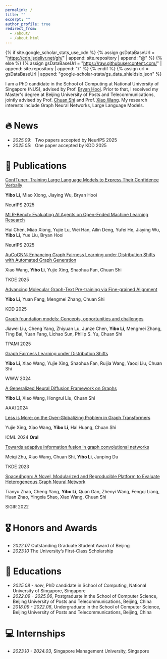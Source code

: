 ```yaml
---
permalink: /
title: ""
excerpt: ""
author_profile: true
redirect_from: 
  - /about/
  - /about.html
---
```


{% if site.google_scholar_stats_use_cdn %}
{% assign gsDataBaseUrl = "https://cdn.jsdelivr.net/gh/" | append: site.repository | append: "@" %}
{% else %}
{% assign gsDataBaseUrl = "https://raw.githubusercontent.com/" | append: site.repository | append: "/" %}
{% endif %}
{% assign url = gsDataBaseUrl | append: "google-scholar-stats/gs_data_shieldsio.json" %}

<span class='anchor' id='about-me'></span>

I am a PhD candidate in the School of Computing at National University of Singapore (NUS), advised by Prof. [Bryan Hooi](https://bhooi.github.io/). Prior to that, I received my Master's degree at Beijing University of Posts and Telecommunications, jointly advised by Prof. [Chuan Shi](http://www.shichuan.org/) and Prof. [Xiao Wang](https://wangxiaocs.github.io/). My research interests include Graph Neural Networks, Large Language Models. 


# 🔥 News
- *2025.09*: &nbsp; Two papers accepted by NeurlPS 2025
- *2025.05*: &nbsp; One paper accepted by KDD 2025


# 📝 Publications 

[ConfTuner: Training Large Language Models to Express Their Confidence Verbally](https://arxiv.org/abs/2508.18847)

**Yibo Li**, Miao Xiong, Jiaying Wu, Bryan Hooi

NeurIPS 2025

[MLR-Bench: Evaluating AI Agents on Open-Ended Machine Learning Research](https://arxiv.org/abs/2505.19955)

Hui Chen, Miao Xiong, Yujie Lu, Wei Han, Ailin Deng, Yufei He, Jiaying Wu, **Yibo Li**, Yue Liu, Bryan Hooi

NeurIPS 2025

[AuCoGNN: Enhancing Graph Fairness Learning under Distribution Shifts with Automated Graph Generation](https://ieeexplore.ieee.org/abstract/document/11080132)

Xiao Wang, **Yibo Li**, Yujie Xing, Shaohua Fan, Chuan Shi

TKDE 2025

[Advancing Molecular Graph-Text Pre-training via Fine-grained Alignment](https://arxiv.org/abs/2409.14106)

**Yibo Li**, Yuan Fang, Mengmei Zhang, Chuan Shi

KDD 2025

[Graph foundation models: Concepts, opportunities and challenges](https://smufang.github.io/paper/TPAMI25_GFM.pdf)

Jiawei Liu, Cheng Yang, Zhiyuan Lu, Junze Chen, **Yibo Li**, Mengmei Zhang, Ting Bai, Yuan Fang, Lichao Sun, Philip S. Yu, Chuan Shi

TPAMI 2025


[Graph Fairness Learning under Distribution Shifts](https://arxiv.org/pdf/2401.16784)

**Yibo Li**, Xiao Wang, Yujie Xing, Shaohua Fan, Ruijia Wang, Yaoqi Liu, Chuan Shi

WWW 2024

[A Generalized Neural Diffusion Framework on Graphs](https://ojs.aaai.org/index.php/AAAI/article/view/28716/29384)

**Yibo Li**, Xiao Wang, Hongrui Liu, Chuan Shi

AAAI 2024

[Less is More: on the Over-Globalizing Problem in Graph Transformers](https://arxiv.org/pdf/2405.01102)

Yujie Xing, Xiao Wang, **Yibo Li**, Hai Huang, Chuan Shi

ICML 2024 **Oral**

[Towards adaptive information fusion in graph convolutional networks](https://ieeexplore.ieee.org/abstract/document/10113741)

Meiqi Zhu, Xiao Wang, Chuan Shi, **Yibo Li**, Junping Du

TKDE 2023

[Space4hgnn: A Novel, Modularized and Reproducible Platform to Evaluate Heterogeneous Graph Neural Network](https://arxiv.org/pdf/2202.09177)

Tianyu Zhao, Cheng Yang, **Yibo Li**, Quan Gan, Zhenyi Wang, Fengqi Liang, Huan Zhao, Yingxia Shao, Xiao Wang, Chuan Shi

SIGIR 2022

# 🎖 Honors and Awards
- *2022.07* Outstanding Graduate Student Award of Beijing
- *2023.10* The University’s First-Class Scholarship

# 📖 Educations
- *2025.08 - now*, PhD candidate in School of Computing, National University of Singapore, Singapore
- *2022.09 - 2025.06*, Postgraduate in the School of Computer Science, Beijing University of Posts and Telecommunications, Beijing, China
- *2018.09 - 2022.06*, Undergraduate in the School of Computer Science, Beijing University of Posts and Telecommunications, Beijing, China

# 💻 Internships
- *2023.10 - 2024.03*, Singapore Management University, Singapore
